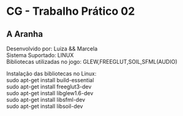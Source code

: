 # CG - Trabalho Prático 02

<h2>A Aranha</h2>

Desenvolvido por: Luiza && Marcela <br>
Sistema Suportado: LINUX <br>
Bibliotecas utilizadas no jogo: GLEW,FREEGLUT,SOIL,SFML(AUDIO) <br>

Instalação das bibliotecas no Linux: <br>
	sudo apt-get install build-essential <br>
	sudo apt-get install freeglut3-dev <br>
	sudo apt-get install libglew1.6-dev <br>
	sudo apt-get install libsfml-dev <br>
	sudo apt-get install libsoil-dev 

